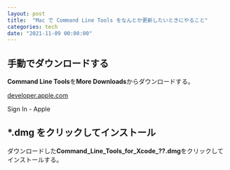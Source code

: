 ```yaml
---
layout: post
title:  "Mac で Command Line Tools をなんとか更新したいときにやること"
categories: tech
date: "2021-11-09 00:00:00"
---
```


## 手動でダウンロードする

**Command Line Tools**を**More Downloads**からダウンロードする。


<div class="card">
  <a href="https://developer.apple.com/download/all/"></a>
  <div class="card__header">
    <a href="https://developer.apple.com/download/all/">developer.apple.com</a>
  </div>
  <div class="card__image">
    <img src="">
  </div>
  <div class="card__title">
    <p>Sign In - Apple</p>
  </div>
  <div class="card__description">
    <p></p>
  </div>
</div>


## *.dmg をクリックしてインストール

ダウンロードした**Command_Line_Tools_for_Xcode_??.dmg**をクリックしてインストールする。
